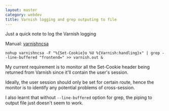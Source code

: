 ```yaml
---
layout: master
category: webdev
title: Varnish logging and grep outputing to file
---
```


Just a quick note to log the Varnish logging

Manual: <a href="http://www.varnish-cache.org/docs/trunk/reference/varnishncsa.html">varnishncsa</a>

```
nohup varnishncsa -F "%{Set-Cookie}o %U %{Varnish:handling}x" | grep --line-buffered "frontend=" >> varnish.out &
```

My current requirement is to monitor all the Set-Cookie header being returned from Varnish since it'll contain the user's session.

Ideally, the user session should only be set for certain route, hence the monitor is to identify any potential problems of cross-session.

I also learnt that without `--line-buffered` option for grep, the piping to output file just doesn't seem to work.